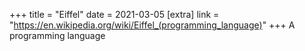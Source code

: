 +++
title = "Eiffel"
date = 2021-03-05
[extra]
link = "https://en.wikipedia.org/wiki/Eiffel_(programming_language)"
+++
A programming language

